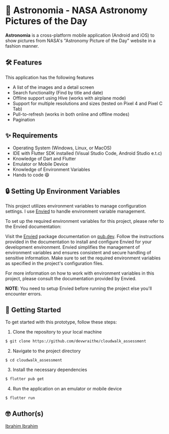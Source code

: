 # 🚀 Astronomia - NASA Astronomy Pictures of the Day

**Astronomia** is a cross-platform mobile application (Android and iOS) to show pictures from NASA's "Astronomy Picture of the Day" website in a fashion manner.

## 🛠️ Features

This application has the following features
- A list of the images and a detail screen
- Search functionality (Find by title and date)
- Offline support using Hive (works with airplane mode)
- Support for multiple resolutions and sizes (tested on Pixel 4 and Pixel C Tab)
- Pull-to-refresh (works in both online and offline modes)
- Pagination

## ✨ Requirements

- Operating System (Windows, Linux, or MacOS)
- IDE with Flutter SDK installed (Visual Studio Code, Android Studio e.t.c)
- Knowledge of Dart and Flutter
- Emulator or Mobile Device
- Knowledge of Environment Variables
- Hands to code :smile:


## 🔒 Setting Up Environment Variables

This project utilizes environment variables to manage configuration settings. I use [Envied](https://pub.dev/packages/envied) to handle environment variable management.

To set up the required environment variables for this project, please refer to the Envied documentation:

Visit the [Envied](https://pub.dev/packages/envied) package documentation on [pub.dev](pub.dev).
Follow the instructions provided in the documentation to install and configure Envied for your development environment.
Envied simplifies the management of environment variables and ensures consistent and secure handling of sensitive information. Make sure to set the required environment variables as specified in the project's configuration files.

For more information on how to work with environment variables in this project, please consult the documentation provided by Envied.

**NOTE**: You need to setup Envied before running the project else you'll encounter errors.


## 🚀 Getting Started

To get started with this prototype, follow these steps:

1. Clone the repository to your local machine

```sh
$ git clone https://github.com/devwraithe/cloudwalk_assessment
```

2. Navigate to the project directory

```
$ cd cloudwalk_assessment
```

3. Install the necessary dependencies

```sh
$ flutter pub get
```

4. Run the application on an emulator or mobile device

```sh
$ flutter run
```

## 🤓 Author(s)
[Ibrahim Ibrahim](https://www.linkedin.com/in/ibrahimaibrahim)
